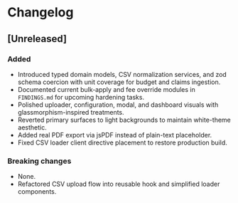 # Changelog

## [Unreleased]

### Added
- Introduced typed domain models, CSV normalization services, and zod schema coercion with unit coverage for budget and claims ingestion.
- Documented current bulk-apply and fee override modules in `FINDINGS.md` for upcoming hardening tasks.
- Polished uploader, configuration, modal, and dashboard visuals with glassmorphism-inspired treatments.
- Reverted primary surfaces to light backgrounds to maintain white-theme aesthetic.
- Added real PDF export via jsPDF instead of plain-text placeholder.
- Fixed CSV loader client directive placement to restore production build.

### Breaking changes
- None.
- Refactored CSV upload flow into reusable hook and simplified loader components.
